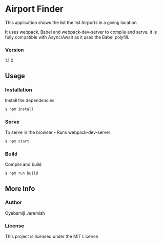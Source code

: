 # Airport Finder

This application shows the list the list Airports in a giving location

It uses webpack, Babel and webpack-dev-server to compile and serve. It is fully compatible with Async/Await as it uses the Babel polyfill.

### Version

1.1.0

## Usage

### Installation

Install the dependencies

```sh
$ npm install
```

### Serve

To serve in the browser - Runs webpack-dev-server

```sh
$ npm start
```

### Build

Compile and build

```sh
$ npm run build
```

## More Info

### Author

Oyebamiji Jeremiah

### License

This project is licensed under the MIT License
